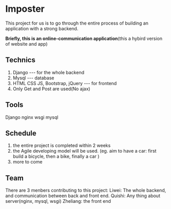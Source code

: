 # Imposter
This project for us is to go through the entire process of building an application with a strong backend.

**Briefly, this is an online-communication application**(this a hybird version of website and app)

## Technics
1. Django --- for the whole backend 
2. Mysql --- database
3. HTML CSS JS, Bootstrap, jQuery --- for frontend
4. Only Get and Post are used(No ajax)

## Tools
Django nginx wsgi mysql

## Schedule
1. the entire project is completed within 2 weeks
2. the Agile developing model will be used.
(eg. aim to have a car: first build a bicycle, then a bike, finally a car  )
3. more to come

## Team
There are 3 menbers contributing to this project:
Liwei: The whole backend, and communication between back and front end.
Quishi: Any thing about server(nginx, mysql, wsgi)
Zheliang: the front end 

